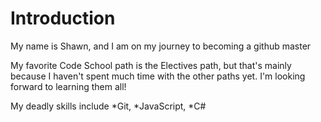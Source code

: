 Introduction
==========

My name is Shawn, and I am on my journey to becoming a github master

My favorite Code School path is the Electives path, but that's mainly because I haven't spent much time with the other paths yet. I'm looking forward to learning them all!

My deadly skills include *Git, *JavaScript, *C#